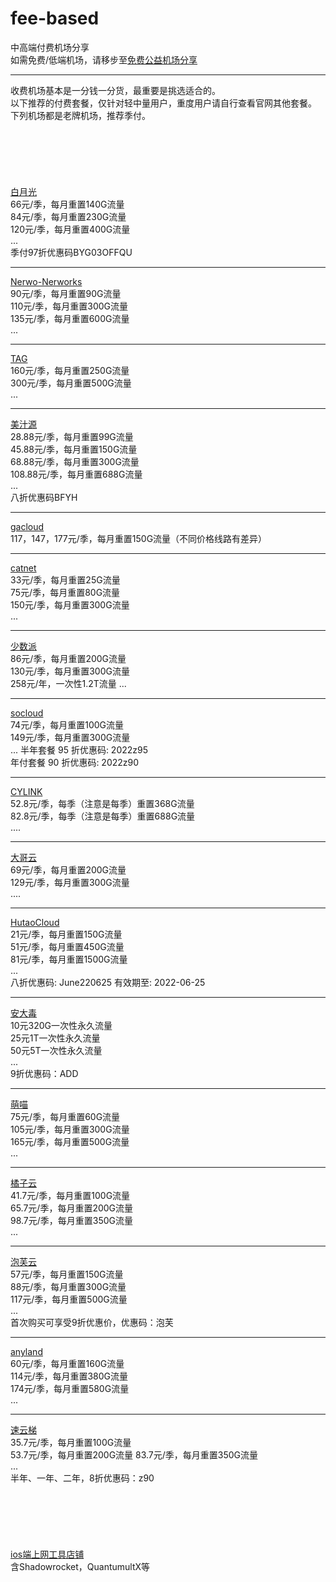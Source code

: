 # fee-based
中高端付费机场分享  
如需免费/低端机场，请移步至[免费公益机场分享](https://github.com/deezertidal/freevpn/blob/main/README.md)  
****
收费机场基本是一分钱一分货，最重要是挑选适合的。  
以下推荐的付费套餐，仅针对轻中量用户，重度用户请自行查看官网其他套餐。  
下列机场都是老牌机场，推荐季付。  
<br>  
<br>  
<br>  
[白月光](https://www.bygcloud.com/#/register?code=DX4iT5B4)  
66元/季，每月重置140G流量  
84元/季，每月重置230G流量  
120元/季，每月重置400G流量  
...  
季付97折优惠码BYG03OFFQU  
****
[Nerwo-Nerworks](https://share.eleven.observer/auth/register.html?code=ZWy1)  
90元/季，每月重置90G流量  
110元/季，每月重置300G流量  
135元/季，每月重置600G流量  
...  
****
[TAG](https://user.taggood-5.xyz/#/register?code=0zZLweop)  
160元/季，每月重置250G流量  
300元/季，每月重置500G流量  
...  
****
[美汁源](https://meizhiyuan.cc/index.php#/register?code=4HR1Wl5V)  
28.88元/季，每月重置99G流量  
45.88元/季，每月重置150G流量  
68.88元/季，每月重置300G流量  
108.88元/季，每月重置688G流量  
...  
八折优惠码BFYH  
****
[gacloud](https://invitation.gacloud.ltd/auth/register?code=NjJP)  
117，147，177元/季，每月重置150G流量（不同价格线路有差异）  
****
[catnet](https://dash.catnet.uk/#/register?code=Rbm2CNZr)  
33元/季，每月重置25G流量  
75元/季，每月重置80G流量  
150元/季，每月重置300G流量  
...  
****
[少数派](https://sspcloud.me/#/register?code=rNNaMZb2)  
86元/季，每月重置200G流量  
130元/季，每月重置300G流量    
258元/年，一次性1.2T流量
...  
****
[socloud](https://socloud.me/auth/register?code=jdMh)  
74元/季，每月重置100G流量  
149元/季，每月重置300G流量  
...
半年套餐 95 折优惠码: 2022z95  
年付套餐 90 折优惠码: 2022z90  
****
[CYLINK](https://cylink.wtf/auth/register?code=Y1NE)  
52.8元/季，每季（注意是每季）重置368G流量  
82.8元/季，每季（注意是每季）重置688G流量  
....  
****
[大哥云](https://www.dageyun.net/#/register?code=79MYGsGa)  
69元/季，每月重置200G流量  
129元/季，每月重置300G流量  
....  
****
[HutaoCloud](https://hutao.cloud/auth/register?code=BBEk)  
21元/季，每月重置150G流量  
51元/季，每月重置450G流量  
81元/季，每月重置1500G流量  
...  
八折优惠码: June220625 有效期至: 2022-06-25  
****
[安大毒](https://jc.hgdbk.xyz/#/register?code=vYDPAnxc)  
10元320G一次性永久流量  
25元1T一次性永久流量  
50元5T一次性永久流量  
...  
9折优惠码：ADD  
****
[萌喵](https://portal.meomiao.xyz/#/register?code=3spfDTn4)  
75元/季，每月重置60G流量  
105元/季，每月重置300G流量  
165元/季，每月重置500G流量  
...  
****
[橘子云](https://juzi69.com/auth/register?code=iwX6)  
41.7元/季，每月重置100G流量  
65.7元/季，每月重置200G流量  
98.7元/季，每月重置350G流量  
...  
****
[泡芙云](https://www.paofu.cloud/auth/register?code=zjTf)  
57元/季，每月重置150G流量  
88元/季，每月重置300G流量  
117元/季，每月重置500G流量  
...  
首次购买可享受9折优惠价，优惠码：泡芙  
****
[anyland](https://anyland.best/#/register?code=1YA8EZaH  )  
60元/季，每月重置160G流量  
114元/季，每月重置380G流量  
174元/季，每月重置580G流量  
...  
****
[速云梯](https://suyunti.com/auth/register?code=V47v)  
35.7元/季，每月重置100G流量  
53.7元/季，每月重置200G流量
83.7元/季，每月重置350G流量  
...  
半年、一年、二年，8折优惠码：z90  
<br>  
<br>  
<br>  
[ios端上网工具店铺](https://xiaohuojian8.com/aff/2526.html)  
含Shadowrocket，QuantumultX等
